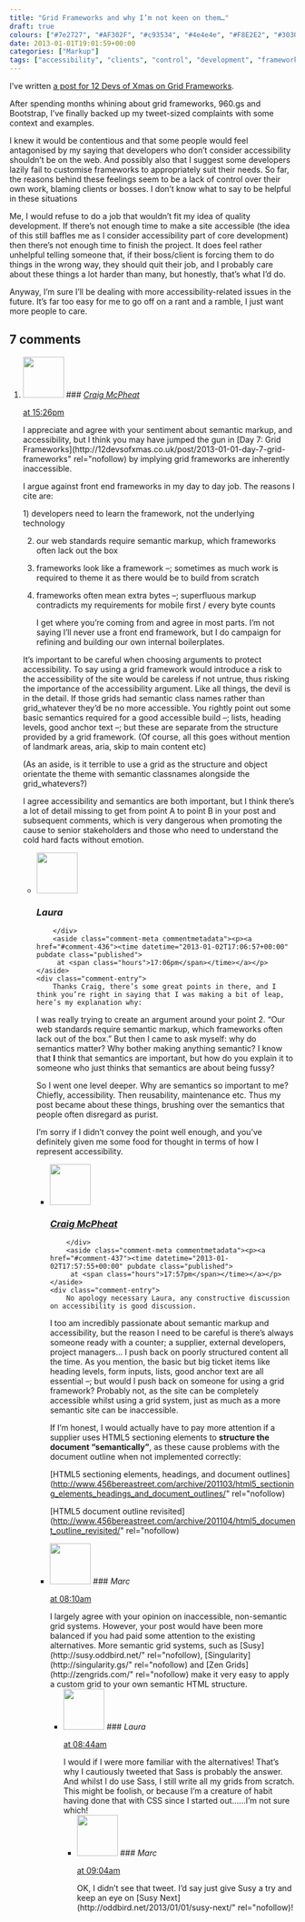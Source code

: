 ```yaml
---
title: "Grid Frameworks and why I’m not keen on them…"
draft: true
colours: ["#7e2727", "#AF302F", "#c93534", "#4e4e4e", "#F8E2E2", "#303030", "#F5F6F8"]
date: 2013-01-01T19:01:59+00:00
categories: ["Markup"]
tags: ["accessibility", "clients", "control", "development", "frameworks", "grids"]
---
```


I’ve written [a post for 12 Devs of Xmas on Grid Frameworks](http://12devsofxmas.co.uk/post/2013-01-01-day-7-grid-frameworks).

After spending months whining about grid frameworks, 960.gs and Bootstrap, I’ve finally backed up my tweet-sized complaints with some context and examples.

I knew it would be contentious and that some people would feel antagonised by my saying that developers who don’t consider accessibility shouldn’t be on the web. And possibly also that I suggest some developers lazily fail to customise frameworks to appropriately suit their needs. So far, the reasons behind these feelings seem to be a lack of control over their own work, blaming clients or bosses. I don’t know what to say to be helpful in these situations

Me, I would refuse to do a job that wouldn’t fit my idea of quality development. If there’s not enough time to make a site accessible (the idea of this still baffles me as I consider accessibility part of core development) then there’s not enough time to finish the project. It does feel rather unhelpful telling someone that, if their boss/client is forcing them to do things in the wrong way, they should quit their job, and I probably care about these things a lot harder than many, but honestly, that’s what I’d do.

Anyway, I’m sure I’ll be dealing with more accessibility-related issues in the future. It’s far too easy for me to go off on a rant and a ramble, I just want more people to care.

## 7 comments

<ol class="commentlist">
	<li class="comment even thread-even depth-1" id="li-comment-435">
			<div class="comment-author vcard">
			<img alt='' src='https://secure.gravatar.com/avatar/3368e6126004d4fe7b1f7edfdbf7e5d6?s=72&amp;d=mm&amp;r=g' srcset='https://secure.gravatar.com/avatar/3368e6126004d4fe7b1f7edfdbf7e5d6?s=144&amp;d=mm&amp;r=g 2x' class='avatar avatar-72 photo' height='72' width='72' />
### <cite class="fn"><a href='http://www.craigmcpheat.co.uk' rel='external nofollow' class='url'>Craig McPheat</a></cite>
		</div>
		<aside class="comment-meta commentmetadata"><p><a href="#comment-435"><time datetime="2013-01-02T15:26:53+00:00" pubdate class="published">
		 at <span class="hours">15:26pm</span></time></a></p>
	</aside>
	<div class="comment-entry">
		I appreciate and agree with your sentiment about semantic markup, and accessibility, but I think you may have jumped the gun in [Day 7: Grid Frameworks](http://12devsofxmas.co.uk/post/2013-01-01-day-7-grid-frameworks" rel="nofollow) by implying grid frameworks are inherently inaccessible.

I argue against front end frameworks in my day to day job. The reasons I cite are:

<p>1) developers need to learn the framework, not the underlying technology

2) our web standards require semantic markup, which frameworks often lack out the box

3) frameworks look like a framework –; sometimes as much work is required to theme it as there would be to build from scratch

4) frameworks often mean extra bytes –; superfluous markup contradicts my requirements for mobile first / every byte counts</p>
I get where you’re coming from and agree in most parts. I’m not saying I’ll never use a front end framework, but I do campaign for refining and building our own internal boilerplates.

It’s important to be careful when choosing arguments to protect accessibility. To say using a grid framework would introduce a risk to the accessibility of the site would be careless if not untrue, thus risking the importance of the accessibility argument. Like all things, the devil is in the detail. If those grids had semantic class names rather than grid_whatever they’d be no more accessible. You rightly point out some basic semantics required for a good accessible build –; lists, heading levels, good anchor text –; but these are separate from the structure provided by a grid framework. (Of course, all this goes without mention of landmark areas, aria, skip to main content etc)

(As an aside, is it terrible to use a grid as the structure and object orientate the theme with semantic classnames alongside the grid_whatevers?)

I agree accessibility and semantics are both important, but I think there’s a lot of detail missing to get from point A to point B in your post and subsequent comments, which is very dangerous when promoting the cause to senior stakeholders and those who need to understand the cold hard facts without emotion.
	</div>
	<ul class="children">
		<li class="comment byuser comment-author-laura bypostauthor odd alt depth-2" id="li-comment-436">
			<div class="comment-author vcard">
			<img alt='' src='https://secure.gravatar.com/avatar/55bb2acf65203dbb95c35a83e62e9ae6?s=72&amp;d=mm&amp;r=g' srcset='https://secure.gravatar.com/avatar/55bb2acf65203dbb95c35a83e62e9ae6?s=144&amp;d=mm&amp;r=g 2x' class='avatar avatar-72 photo' height='72' width='72' />
### <cite class="fn">Laura</cite>
		</div>
		<aside class="comment-meta commentmetadata"><p><a href="#comment-436"><time datetime="2013-01-02T17:06:57+00:00" pubdate class="published">
		 at <span class="hours">17:06pm</span></time></a></p>
	</aside>
	<div class="comment-entry">
		Thanks Craig, there’s some great points in there, and I think you’re right in saying that I was making a bit of leap, here’s my explanation why:

I was really trying to create an argument around your point 2. “Our web standards require semantic markup, which frameworks often lack out of the box.” But then I came to ask myself: why do semantics matter? Why bother making anything semantic? I know that **I** think that semantics are important, but how do you explain it to someone who just thinks that semantics are about being fussy?

So I went one level deeper. Why are semantics so important to me? Chiefly, accessibility. Then reusability, maintenance etc. Thus my post became about these things, brushing over the semantics that people often disregard as purist.

I’m sorry if I didn’t convey the point well enough, and you’ve definitely given me some food for thought in terms of how I represent accessibility.
	</div>
	<ul class="children">
		<li class="comment even depth-3" id="li-comment-437">
			<div class="comment-author vcard">
			<img alt='' src='https://secure.gravatar.com/avatar/3368e6126004d4fe7b1f7edfdbf7e5d6?s=72&amp;d=mm&amp;r=g' srcset='https://secure.gravatar.com/avatar/3368e6126004d4fe7b1f7edfdbf7e5d6?s=144&amp;d=mm&amp;r=g 2x' class='avatar avatar-72 photo' height='72' width='72' />
### <cite class="fn"><a href='http://www.craigmcpheat.co.uk' rel='external nofollow' class='url'>Craig McPheat</a></cite>
		</div>
		<aside class="comment-meta commentmetadata"><p><a href="#comment-437"><time datetime="2013-01-02T17:57:55+00:00" pubdate class="published">
		 at <span class="hours">17:57pm</span></time></a></p>
	</aside>
	<div class="comment-entry">
		No apology necessary Laura, any constructive discussion on accessibility is good discussion.

I too am incredibly passionate about semantic markup and accessibility, but the reason I need to be careful is there’s always someone ready with a counter; a supplier, external developers, project managers&#8230; I push back on poorly structured content all the time. As you mention, the basic but big ticket items like heading levels, form inputs, lists, good anchor text are all essential –; but would I push back on someone for using a grid framework? Probably not, as the site can be completely accessible whilst using a grid system, just as much as a more semantic site can be inaccessible.

If I’m honest, I would actually have to pay more attention if a supplier uses HTML5 sectioning elements to <b>structure the document “semantically”</b>, as these cause problems with the document outline when not implemented correctly:

[HTML5 sectioning elements, headings, and document outlines](http://www.456bereastreet.com/archive/201103/html5_sectioning_elements_headings_and_document_outlines/" rel="nofollow)

[HTML5 document outline revisited](http://www.456bereastreet.com/archive/201104/html5_document_outline_revisited/" rel="nofollow)
		</div>

		




</li>
	<li class="comment odd alt thread-odd thread-alt depth-1" id="li-comment-438">
			<div class="comment-author vcard">
			<img alt='' src='https://secure.gravatar.com/avatar/ed2eb293beec01de6d0081a2371fae06?s=72&amp;d=mm&amp;r=g' srcset='https://secure.gravatar.com/avatar/ed2eb293beec01de6d0081a2371fae06?s=144&amp;d=mm&amp;r=g 2x' class='avatar avatar-72 photo' height='72' width='72' />
### <cite class="fn">Marc</cite>
		</div>
		<aside class="comment-meta commentmetadata"><p><a href="#comment-438"><time datetime="2013-01-03T08:10:10+00:00" pubdate class="published">
		 at <span class="hours">08:10am</span></time></a></p>
	</aside>
	<div class="comment-entry">
		I largely agree with your opinion on inaccessible, non-semantic grid systems. However, your post would have been more balanced if you had paid some attention to the existing alternatives. More semantic grid systems, such as [Susy](http://susy.oddbird.net/" rel="nofollow), [Singularity](http://singularity.gs/" rel="nofollow) and [Zen Grids](http://zengrids.com/" rel="nofollow) make it very easy to apply a custom grid to your own semantic HTML structure.
	</div>
	<ul class="children">
		<li class="comment byuser comment-author-laura bypostauthor even depth-2" id="li-comment-439">
			<div class="comment-author vcard">
			<img alt='' src='https://secure.gravatar.com/avatar/55bb2acf65203dbb95c35a83e62e9ae6?s=72&amp;d=mm&amp;r=g' srcset='https://secure.gravatar.com/avatar/55bb2acf65203dbb95c35a83e62e9ae6?s=144&amp;d=mm&amp;r=g 2x' class='avatar avatar-72 photo' height='72' width='72' />
### <cite class="fn">Laura</cite>
		</div>
		<aside class="comment-meta commentmetadata"><p><a href="#comment-439"><time datetime="2013-01-03T08:44:42+00:00" pubdate class="published">
		 at <span class="hours">08:44am</span></time></a></p>
	</aside>
	<div class="comment-entry">
		I would if I were more familiar with the alternatives! That’s why I cautiously tweeted that Sass is probably the answer. And whilst I do use Sass, I still write all my grids from scratch. This might be foolish, or because I’m a creature of habit having done that with CSS since I started out……I’m not sure which!
	</div>
	<ul class="children">
		<li class="comment odd alt depth-3" id="li-comment-440">
			<div class="comment-author vcard">
			<img alt='' src='https://secure.gravatar.com/avatar/ed2eb293beec01de6d0081a2371fae06?s=72&amp;d=mm&amp;r=g' srcset='https://secure.gravatar.com/avatar/ed2eb293beec01de6d0081a2371fae06?s=144&amp;d=mm&amp;r=g 2x' class='avatar avatar-72 photo' height='72' width='72' />
### <cite class="fn">Marc</cite>
		</div>
		<aside class="comment-meta commentmetadata"><p><a href="#comment-440"><time datetime="2013-01-03T09:04:56+00:00" pubdate class="published">
		 at <span class="hours">09:04am</span></time></a></p>
	</aside>
	<div class="comment-entry">
		OK, I didn’t see that tweet. I’d say just give Susy a try and keep an eye on [Susy Next](http://oddbird.net/2013/01/01/susy-next/" rel="nofollow)!
		</div>

		




</li>
</ol>
